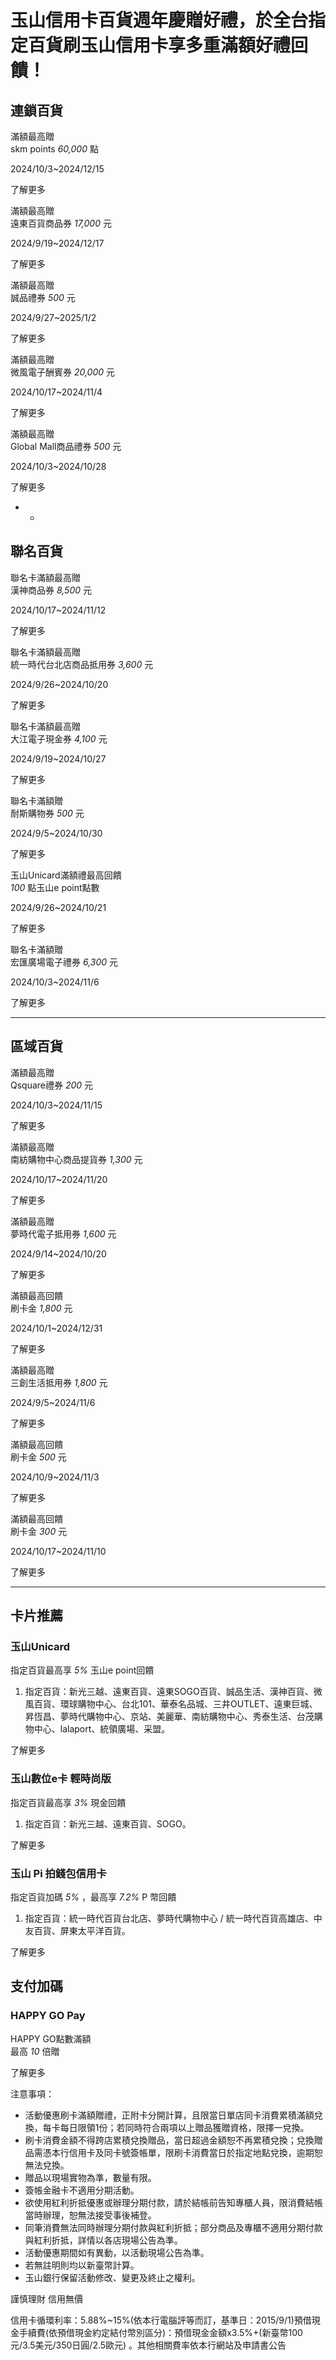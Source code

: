 # 玉山信用卡百貨週年慶贈好禮，於全台指定百貨刷玉山信用卡享多重滿額好禮回饋！

## 連鎖百貨

滿額最高贈  
skm points _60,000_ 點

2024/10/3~2024/12/15

了解更多

滿額最高贈  
遠東百貨商品券 _17,000_ 元

2024/9/19~2024/12/17

了解更多

滿額最高贈  
誠品禮券 _500_ 元

2024/9/27~2025/1/2

了解更多

滿額最高贈  
微風電子酬賓券 _20,000_ 元

2024/10/17~2024/11/4

了解更多

滿額最高贈  
Global Mall商品禮券 _500_ 元

2024/10/3~2024/10/28

了解更多

  *   * 

## 聯名百貨

聯名卡滿額最高贈  
漢神商品券 _8,500_ 元

2024/10/17~2024/11/12

了解更多

聯名卡滿額最高贈  
統一時代台北店商品抵用券 _3,600_ 元

2024/9/26~2024/10/20

了解更多

聯名卡滿額最高贈  
大江電子現金券 _4,100_ 元

2024/9/19~2024/10/27

了解更多

聯名卡滿額贈  
耐斯購物券 _500_ 元

2024/9/5~2024/10/30

了解更多

玉山Unicard滿額禮最高回饋  
 _100_ 點玉山e point點數

2024/9/26~2024/10/21

了解更多

聯名卡滿額贈  
宏匯廣場電子禮券 _6,300_ 元

2024/10/3~2024/11/6

了解更多

  *   *   * 

## 區域百貨

滿額最高贈  
Qsquare禮券 _200_ 元

2024/10/3~2024/11/15

了解更多

滿額最高贈  
南紡購物中心商品提貨券 _1,300_ 元

2024/10/17~2024/11/20

了解更多

滿額最高贈  
夢時代電子抵用券 _1,600_ 元

2024/9/14~2024/10/20

了解更多

滿額最高回饋  
刷卡金 _1,800_ 元

2024/10/1~2024/12/31

了解更多

滿額最高贈  
三創生活抵用券 _1,800_ 元

2024/9/5~2024/11/6

了解更多

滿額最高回饋  
刷卡金 _500_ 元

2024/10/9~2024/11/3

了解更多

滿額最高回饋  
刷卡金 _300_ 元

2024/10/17~2024/11/10

了解更多

  *   *   * 

## 卡片推薦

### 玉山Unicard

指定百貨最高享 _5%_ 玉山e point回饋

  1. 指定百貨：新光三越、遠東百貨、遠東SOGO百貨、誠品生活、漢神百貨、微風百貨、環球購物中心、台北101、華泰名品城、三井OUTLET、遠東巨城、昇恆昌、夢時代購物中心、京站、美麗華、南紡購物中心、秀泰生活、台茂購物中心、lalaport、統領廣場、采盟。

了解更多

### 玉山數位e卡 輕時尚版

指定百貨最高享 _3%_ 現金回饋

  1. 指定百貨：新光三越、遠東百貨、SOGO。

了解更多

### 玉山 Pi 拍錢包信用卡

指定百貨加碼 _5%_ ，最高享 _7.2%_ P 幣回饋

  1. 指定百貨：統一時代百貨台北店、夢時代購物中心 / 統一時代百貨高雄店、中友百貨、屏東太平洋百貨。

了解更多

## 支付加碼

### HAPPY GO Pay

HAPPY GO點數滿額  
最高 _10_ 倍贈

了解更多

注意事項：

  * 活動優惠刷卡滿額贈禮，正附卡分開計算，且限當日單店同卡消費累積滿額兌換，每卡每日限領1份；若同時符合兩項以上贈品獲贈資格，限擇一兌換。
  * 刷卡消費金額不得跨店累積兌換贈品，當日超過金額恕不再累積兌換；兌換贈品需憑本行信用卡及同卡號簽帳單，限刷卡消費當日於指定地點兌換，逾期恕無法兌換。
  * 贈品以現場實物為準，數量有限。
  * 簽帳金融卡不適用分期活動。
  * 欲使用紅利折抵優惠或辦理分期付款，請於結帳前告知專櫃人員，限消費結帳當時辦理，恕無法接受事後補登。
  * 同筆消費無法同時辦理分期付款與紅利折抵；部分商品及專櫃不適用分期付款與紅利折抵，詳情以各店現場公告為準。
  * 活動優惠期間如有異動，以活動現場公告為準。
  * 若無註明則均以新臺幣計算。
  * 玉山銀行保留活動修改、變更及終止之權利。

謹慎理財 信用無價

信用卡循環利率：5.88%~15%(依本行電腦評等而訂，基準日：2015/9/1)預借現金手續費(依預借現金約定結付幣別區分)：預借現金金額x3.5%+(新臺幣100元/3.5美元/350日圓/2.5歐元)
。其他相關費率依本行網站及申請書公告

